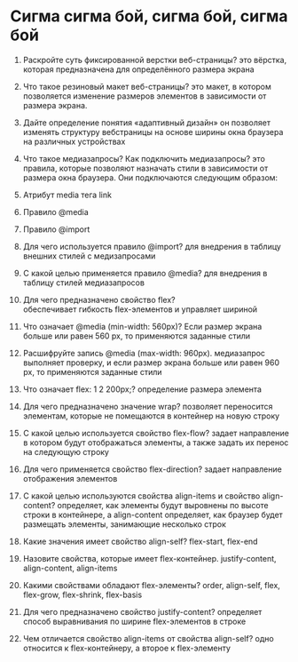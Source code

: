 # Сигма сигма бой, сигма бой, сигма бой
1. Раскройте суть фиксированной верстки веб-страницы? 
это вёрстка, которая предназначена для определённого размера экрана

2. Что такое резиновый макет веб-страницы? 
это макет, в котором позволяется изменение размеров элементов в зависимости от размера экрана.

3. Дайте определение понятия «адаптивный дизайн» 
он позволяет изменять структуру вебстраницы на основе ширины окна браузера на различных устройствах 

4. Что такое медиазапросы? Как подключить медиазапросы? 
это правила, которые позволяют назначать стили в зависимости от размера окна браузера.
Они подключаются следующим образом:
1. Атрибут media тега link
1. Правило @media
2. Правило @import

5. Для чего используется правило @import? 
для внедрения в таблицу внешних стилей с медизапросами

6. С какой целью применяется правило @media? 
для внедрения в таблицу стилей медиазапросов

7. Для чего предназначено свойство flex?  
обеспечивает гибкость flex-элементов и управляет шириной

8. Что означает @media (min-width: 560рх)? 
Если размер экрана больше или равен 560 px, то применяются заданные стили

9. Расшифруйте запись @media (max-width: 960рх). 
медиазапрос выполняет проверку, и если размер экрана больше или равен 960 px, то применяются заданные стили

10. Что означает flex: 1 2 200px;? 
определение размера элемента 

11. Для чего предназначено значение wrap? 
позволяет переносится элементам, которые не помещаются в контейнер на новую строку

12. С какой целью используется свойство flex-flow? 
задает направление в котором будут отображаться элементы, а также задать их перенос на следующую строку

13. Для чего применяется свойство flex-direction? 
задает направление отображения элементов

14. С какой целью используются свойства align-items и свойство align-content? 
определяет, как элементы будут выровнены по высоте строки в контейнере, а align-content определяет, как браузер будет размещать элементы, занимающие несколько строк

15. Какие значения имеет свойство align-self? 
flex-start, flex-end

16. Назовите свойства, которые имеет flex-контейнер. 
justify-content, align-content, align-items

17. Какими свойствами обладают flex-элементы? 
order, align-self, flex, flex-grow, flex-shrink, flex-basis

18. Для чего предназначено свойство justify-content? 
определяет способ выравнивания по ширине flex-элементов в строке


20. Чем отличается свойство align-items от свойства align-self? 
одно относится к flex-контейнеру, а второе к flex-элементу